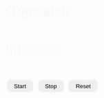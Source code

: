 <div class="wrapper">
<html lang="en">
  <head>
    <meta charset="UTF-8" />
    <meta http-equiv="X-UA-Compatible" content="IE=edge" />
    <meta name="viewport" content="width=device-width, initial-scale=1.0" />
    <title>Stopwatch</title>
  </head>
  <style>
    * {
      margin: 0;
      padding: 0;
    }
    body {
      width: 100%;
      height: 100vh;
      background-image: url('https://images.unsplash.com/photo-1531512073830-ba890ca4eba2?ixlib=rb-4.0.3&ixid=MnwxMjA3fDB8MHxwaG90by1wYWdlfHx8fGVufDB8fHx8&auto=format&fit=crop&w=3374&q=80');
      background-position: center;
      background-size: cover;
      display: flex;
      align-items: center;
      justify-content: center;
      font-family: 'Segoe UI', Tahoma, Geneva, Verdana, sans-serif;
    }

    .container {
      padding: 1rem;
      max-width: 300px;
      text-align: center;
      position: relative;
      border-radius: 10px;
      background-color: rgba(0, 0, 0, 0.6);
    }

    .time {
      padding: 1rem 0;
      font-size: 2rem;
    }

    h1,
    p {
      color: #f8f8f8;
    }

    button {
      padding: 0.4rem 1rem;
      margin: 0 0.2rem;
      border-radius: 10px;
      border: 1px solid #f8f8f8;
    }

    button:hover {
      background-color: rgba(0, 0, 0, 0.4);
      color: #f8f8f8;
    }
  </style>
  <body>
    <div class="container">
      <h1>Stopwatch</h1>
      <p class="time">
        <span id="minutes">00</span>:<span id="seconds">00</span>:<span
          id="tens"
          >00</span
        >
      </p>
      <button id="start">Start</button>
      <button id="stop">Stop</button>
      <button id="reset">Reset</button>
    </div>
  </body>

  <script>
    window.onload = function () {
      let minutes = 0;
      let seconds = 0;
      let tens = 00;
      let appendMinutes = document.querySelector('#minutes');
      let appendTens = document.querySelector('#tens');
      let appendSeconds = document.querySelector('#seconds');
      let startBtn = document.querySelector('#start');
      let stopBtn = document.querySelector('#stop');
      let resetBtn = document.querySelector('#reset');
      let Interval;

      const startTimer = () => {
        tens++;
        if (tens <= 9) {
          appendTens.innerHTML = '0' + tens;
        }
        if (tens > 9) {
          appendTens.innerHTML = tens;
        }

        if (tens > 99) {
          seconds++;
          appendSeconds.innerHTML = '0' + seconds;
          tens = 0;
          appendTens.innerHTML = '0' + 0;
        }

        if (seconds > 9) {
          appendSeconds.innerHTML = seconds;
        }

        if (seconds > 59) {
          minutes++;
          appendMinutes.innerHTML = '0' + minutes;
          seconds = 0;
          appendSeconds.innerHTML = '0' + 0;
        }
      };

      startBtn.onclick = () => {
        clearInterval(Interval);
        Interval = setInterval(startTimer, 10);
      };

      stopBtn.onclick = () => {
        clearInterval(Interval);
      };

      resetBtn.onclick = () => {
        clearInterval(Interval);
        tens = '00';
        seconds = '00';
        minutes = '00';
        appendTens.innerHTML = tens;
        appendSeconds.innerHTML = seconds;
        appendMinutes.innerHMTL = minutes;
      };
    };
  </script>
</html>

